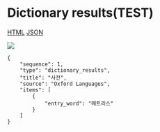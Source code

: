 # Dictionary results(TEST)

[HTML](https://ascentkorea-docs.github.io/mobile/features/dictionary\_results/sample.html) [JSON](https://ascentkorea-docs.github.io/mobile/features/dictionary\_results/sample.json)

![](../../../.gitbook/assets/dictionary_results_1.png)

```
{
    "sequence": 1,
    "type": "dictionary_results",
    "title": "사전",
    "source": "Oxford Languages",
    "items": [
        {
            "entry_word": "매트리스"
        }
    ]
}
```
